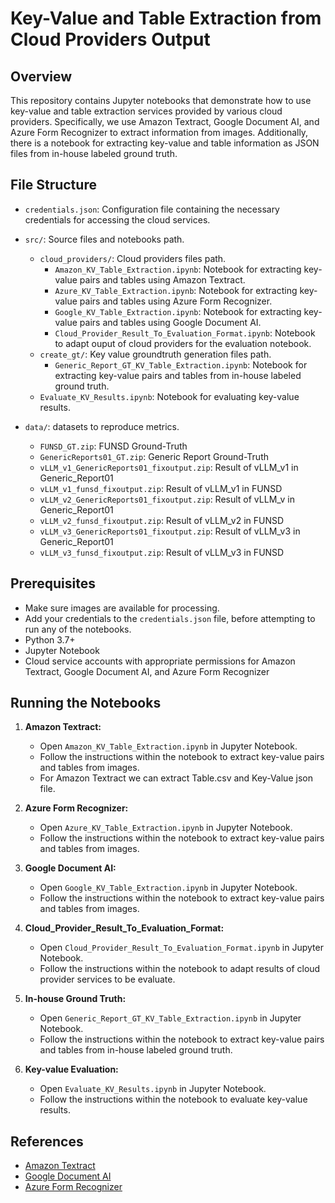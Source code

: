 # Key-Value and Table Extraction from Cloud Providers Output

## Overview

This repository contains Jupyter notebooks that demonstrate how to use key-value and table extraction services provided by various cloud providers. Specifically, we use Amazon Textract, Google Document AI, and Azure Form Recognizer to extract information from images. Additionally, there is a notebook for extracting key-value and table information as JSON files from in-house labeled ground truth.

## File Structure

- `credentials.json`: Configuration file containing the necessary credentials for accessing the cloud services.
- `src/`: Source files and notebooks path.
  - `cloud_providers/`: Cloud providers files path.
    - `Amazon_KV_Table_Extraction.ipynb`: Notebook for extracting key-value pairs and tables using Amazon Textract.
    - `Azure_KV_Table_Extraction.ipynb`: Notebook for extracting key-value pairs and tables using Azure Form Recognizer.
    - `Google_KV_Table_Extraction.ipynb`: Notebook for extracting key-value pairs and tables using Google Document AI.
    - `Cloud_Provider_Result_To_Evaluation_Format.ipynb`: Notebook to adapt ouput of cloud providers for the evaluation notebook.
  - `create_gt/`: Key value groundtruth generation files path.
    - `Generic_Report_GT_KV_Table_Extraction.ipynb`: Notebook for extracting key-value pairs and tables from in-house labeled ground truth.
  - `Evaluate_KV_Results.ipynb`: Notebook for evaluating key-value results.

- `data/`: datasets to reproduce metrics.


   - `FUNSD_GT.zip`: FUNSD Ground-Truth
   - `GenericReports01_GT.zip`: Generic Report Ground-Truth
   - `vLLM_v1_GenericReports01_fixoutput.zip`: Result of vLLM_v1 in Generic_Report01
   - `vLLM_v1_funsd_fixoutput.zip`: Result of vLLM_v1 in FUNSD
   - `vLLM_v2_GenericReports01_fixoutput.zip`: Result of vLLM_v in Generic_Report01
   - `vLLM_v2_funsd_fixoutput.zip`: Result of vLLM_v2 in FUNSD
   - `vLLM_v3_GenericReports01_fixoutput.zip`: Result of vLLM_v3 in Generic_Report01
   - `vLLM_v3_funsd_fixoutput.zip`: Result of vLLM_v3 in FUNSD

## Prerequisites

- Make sure images are available for processing.
- Add your credentials to the `credentials.json` file, before attempting to run any of the notebooks.
- Python 3.7+
- Jupyter Notebook
- Cloud service accounts with appropriate permissions for Amazon Textract, Google Document AI, and Azure Form Recognizer

## Running the Notebooks

1. **Amazon Textract:**
    - Open `Amazon_KV_Table_Extraction.ipynb` in Jupyter Notebook.
    - Follow the instructions within the notebook to extract key-value pairs and tables from images.
    - For Amazon Textract we can extract Table.csv and Key-Value json file.

2. **Azure Form Recognizer:**
    - Open `Azure_KV_Table_Extraction.ipynb` in Jupyter Notebook.
    - Follow the instructions within the notebook to extract key-value pairs and tables from images.

3. **Google Document AI:**
    - Open `Google_KV_Table_Extraction.ipynb` in Jupyter Notebook.
    - Follow the instructions within the notebook to extract key-value pairs and tables from images.

4. **Cloud_Provider_Result_To_Evaluation_Format:**
    - Open `Cloud_Provider_Result_To_Evaluation_Format.ipynb` in Jupyter Notebook.
    - Follow the instructions within the notebook to adapt results of cloud provider services to be evaluate.

5. **In-house Ground Truth:**
    - Open `Generic_Report_GT_KV_Table_Extraction.ipynb` in Jupyter Notebook.
    - Follow the instructions within the notebook to extract key-value pairs and tables from in-house labeled ground truth.

6. **Key-value Evaluation:**
    - Open `Evaluate_KV_Results.ipynb` in Jupyter Notebook.
    - Follow the instructions within the notebook to evaluate key-value results.


## References

- [Amazon Textract](https://aws.amazon.com/textract/)
- [Google Document AI](https://cloud.google.com/document-ai)
- [Azure Form Recognizer](https://azure.microsoft.com/en-us/services/form-recognizer/)
